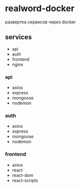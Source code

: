 # realword-docker

развертка сервисов через docker

## services

- api
- auth
- frontend
- nginx

### api

- axios
- express
- mongoose
- nodemon

### auth

- axios
- express
- mongoose
- nodemon

### frontend

- axios
- react
- react-dom
- react-scripts
